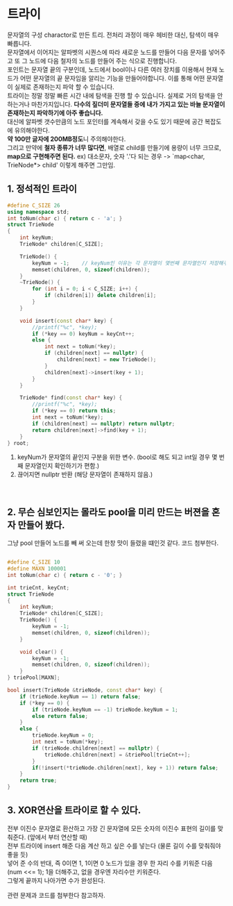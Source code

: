 트라이
===
문자열의 구성 charactor로 만든 트리. 전처리 과정이 매우 헤비한 대신, 탐색이 매우 빠릅니다.    
문자열에서 이어지는 알파벳의 시퀀스에 따라 새로운 노드를 만들어 다음 문자를 넣어주고 또 그 노드에 다음 철자의 노드를 만들어 주는 식으로 진행합니다.		     
포인트는 문자열 끝의 구분인데, 노드에서 bool이나 다른 여러 장치를 이용해서 현재 노드가 어떤 문자열의 끝 문자임을 알리는 기능을 만들어야합니다. 이를 통해 어떤 문자열이 실제로 존재하는지 파악 할 수 있습니다.    
트라이는 정말 정말 빠른 시간 내에 탐색을 진행 할 수 있습니다. 실제로 거의 탐색을 안 하는거나 마찬가지입니다. **다수의 짚더미 문자열들 중에 내가 가지고 있는 바늘 문자열이 존재하는지 파악하기에 아주 좋습니다.** 	    
대신에 알파벳 갯수만큼의 노드 포인터를 계속해서 갖을 수도 있기 때문에 공간 복잡도에 유의해야한다.    
**약 100만 글자에 200MB정도**니 주의해야한다.    
그리고 만약에 **철자 종류가 너무 많다면**, 배열로 child를 만들기에 용량이 너무 크므로, **map으로 구현해주면 된다.**
ex) 대소문자, 숫자 '.'다 되는 경우 -> `map<char, TrieNode*> child' 이렇게 해주면 그만임.
<br/>

## 1. 정석적인 트라이
```c++
#define C_SIZE 26
using namespace std;
int toNum(char c) { return c - 'a'; }
struct TrieNode
{
	int keyNum;
	TrieNode* children[C_SIZE];

	TrieNode() {
		keyNum = -1;	// keyNum인 이유는 각 문자열이 몇번째 문자열인지 저장해주려는 의도. 나만의 활용법.
		memset(children, 0, sizeof(children));
	}
	~TrieNode() {
		for (int i = 0; i < C_SIZE; i++) {
			if (children[i]) delete children[i];
		}
	}

	void insert(const char* key) {
		//printf("%c", *key);
		if (*key == 0) keyNum = keyCnt++;
		else {
			int next = toNum(*key);
			if (children[next] == nullptr) {
				children[next] = new TrieNode();
			}
			children[next]->insert(key + 1);
		}
	}

	TrieNode* find(const char* key) {
		//printf("%c", *key);
		if (*key == 0) return this;
		int next = toNum(*key);
		if (children[next] == nullptr) return nullptr;
		return children[next]->find(key + 1);
	}
} root;

```
1. keyNum가 문자열의 끝인지 구분을 위한 변수. (bool로 해도 되고 int일 경우 몇 번째 문자열인지 확인하기가 편함.)
2. 끊어지면 nullptr 반환 (해당 문자열이 존재하지 않음.)
<br/>

## 2. 무슨 심보인지는 몰라도 pool을 미리 만드는 버젼을 혼자 만들어 봤다.
그냥 pool 만들어 노드를 빼 써 오는데 한창 맛이 들렸을 떄인것 같다. 코드 첨부한다.


```C++

#define C_SIZE 10
#define MAXN 100001
int toNum(char c) { return c - '0'; }

int trieCnt, keyCnt;
struct TrieNode
{
    int keyNum;
    TrieNode* children[C_SIZE];
    TrieNode() {
        keyNum = -1;
        memset(children, 0, sizeof(children));
    }

    void clear() {
        keyNum = -1;
        memset(children, 0, sizeof(children));
    }
} triePool[MAXN];

bool insert(TrieNode &trieNode, const char* key) {
    if (trieNode.keyNum == 1) return false;
    if (*key == 0) {
        if (trieNode.keyNum == -1) trieNode.keyNum = 1;
        else return false;
    }
    else {
        trieNode.keyNum = 0;
        int next = toNum(*key);
        if (trieNode.children[next] == nullptr) {
            trieNode.children[next] = &triePool[trieCnt++];
        }
        if(!insert(*trieNode.children[next], key + 1)) return false;
    }
    return true;
}
```

## 3. XOR연산을 트라이로 할 수 있다.
전부 이진수 문자열로 환산하고 가장 긴 문자열에 모든 숫자의 이진수 표현의 길이를 맞춰준다. (앞에서 부터 연산할 때)    
전부 트라이에 insert 해준 다음 계산 하고 싶은 수를 넣는다 (물론 길이 수를 맞춰줘야 좋을 듯)    
넣어 준 수의 반대, 즉 0이면 1, 1이면 0 노드가 있을 경우 한 자리 수를 키워준 다음 (num <<= 1); 1을 더해주고, 없을 경우엔 자리수만 키워준다.		
그렇게 끝까지 나아가면 수가 완성된다.    

관련 문제과 코드를 첨부한다 참고하자.

